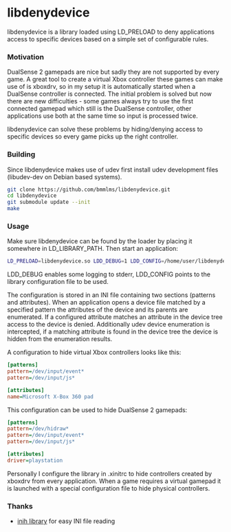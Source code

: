 # libdenydevice

libdenydevice is a library loaded using LD_PRELOAD to deny applications access to specific devices based on a simple set of configurable rules.

### Motivation

DualSense 2 gamepads are nice but sadly they are not supported by every game.
A great tool to create a virtual Xbox controller these games can make use of is xboxdrv, so in my setup it is automatically started when a DualSense controller is connected.
The initial problem is solved but now there are new difficulties - some games always try to use the first connected gamepad which still is the DualSense controller, other applications use both at the same time so input is processed twice.

libdenydevice can solve these problems by hiding/denying access to specific devices so every game picks up the right controller.

### Building

Since libdenydevice makes use of udev first install udev development files (libudev-dev on Debian based systems).

```sh
git clone https://github.com/bmmlms/libdenydevice.git
cd libdenydevice
git submodule update --init
make
```

### Usage

Make sure libdenydevice can be found by the loader by placing it somewhere in LD_LIBRARY_PATH.
Then start an application:

```sh
LD_PRELOAD=libdenydevice.so LDD_DEBUG=1 LDD_CONFIG=/home/user/libdenydevice_config myapplication
```

LDD_DEBUG enables some logging to stderr, LDD_CONFIG points to the library configuration file to be used.

The configuration is stored in an INI file containing two sections (patterns and attributes).
When an application opens a device file matched by a specified pattern the attributes of the device and its parents are enumerated.
If a configured attribute matches an attribute in the device tree access to the device is denied.
Additionally udev device enumeration is intercepted, if a matching attribute is found in the device tree the device is hidden from the enumeration results.

A configuration to hide virtual Xbox controllers looks like this:

```ini
[patterns]
pattern=/dev/input/event*
pattern=/dev/input/js*

[attributes]
name=Microsoft X-Box 360 pad
```

This configuration can be used to hide DualSense 2 gamepads:

```ini
[patterns]
pattern=/dev/hidraw*
pattern=/dev/input/event*
pattern=/dev/input/js*

[attributes]
driver=playstation
```

Personally I configure the library in .xinitrc to hide controllers created by xboxdrv from every application.
When a game requires a virtual gamepad it is launched with a special configuration file to hide physical controllers.

### Thanks
- [inih library](https://github.com/benhoyt/inih) for easy INI file reading
